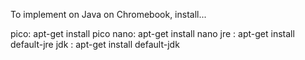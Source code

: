To implement on Java on Chromebook, install...

pico: apt-get install pico
nano: apt-get install nano
jre : apt-get install default-jre
jdk : apt-get install default-jdk
